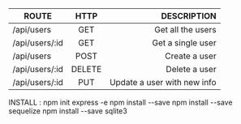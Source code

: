 | ROUTE           | HTTP          | DESCRIPTION  |
| ----------------|:-------------:| -----:       |
| /api/users      | GET           | Get all the users        |
| /api/users/:id  | GET           |   Get a single user        |
| /api/users      | POST          |    Create a user        |
| /api/users/:id  | DELETE        |    Delete a user        |
| /api/users/:id  | PUT           |    Update a user with new info        |


INSTALL :
npm init
express -e
npm install --save
npm install --save sequelize
npm install --save sqlite3
